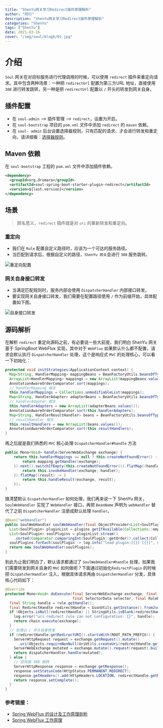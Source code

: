 ```yaml
---
title: "ShenYu网关学习Redirect插件原理解析"
author: "阿行"
description: "ShenYu网关学习Redirect插件原理解析"
categories: "ShenYu"
tags: ["ShenYu"]
date: 2021-03-16
cover: "/img/soul/blog6/01.jpg"
---
```


# 介绍

`Soul` 网关在对目标服务进行代理调用的时候，可以使用 `redirect` 插件来重定向请求。其中包含两种场景：一种把 `redirectUrl` 配置为第三方URL 地址，直接使用 `308` 进行转发跳转，另一种是把 `redirectUrl` 配置以 `/` 开头的转发到网关自身。

## 插件配置

- 在 `soul-admin` –> 插件管理 –> `redirect`，设置为开启。
- 在 `soul-bootstrap` 项目的 `pom.xml` 文件中添加 `redirect` 的 `maven` 依赖。
- 在 `soul- admin` 后台设置选择器规则，只有匹配的请求，才会进行转发和重定向，请详细看：[选择器规则](https://dromara.org/zh/projects/shenyu/selector-and-rule)。

## Maven 依赖

在 `soul-bootstrap` 工程的 `pom.xml` 文件中添加插件依赖。

```xml
<dependency>
  <groupId>org.dromara</groupId>
  <artifactId>soul-spring-boot-starter-plugin-redirect</artifactId>
  <version>${last.version}</version>
</dependency>
```

## 场景

> 顾名思义，`redirect` 插件就是对 `uri` 的重新转发和重定向。

### 重定向

- 我们在 `Rule` 配置自定义路径时，应该为一个可达的服务路径。
- 当匹配到请求后，根据自定义的路径，`ShenYu 网关`会进行 `308` 服务跳转。

![重定向配置](https://dromara.org/img/soul/plugin/redirect/redirect-01.png)

### 网关自身接口转发

- 当满足匹配规则时，服务内部会使用 `DispatcherHandler` 内部接口转发。
- 要实现网关自身接口转发，我们需要在配置路径使用 `/` 作为前缀开始，具体配置如下图。

![自身接口转发](https://dromara.org/img/soul/plugin/redirect/redirect-02.png)

## 源码解析

在解析 `redirect` 重定向源码之前，有必要说一些大前提，我们明白 ShenYu 网关基于 SpringBoot WebFlux 实现，其中对于 `WebFlux` 如果默认什么都不配置，请求会默认执行 `DispatcherHandler` 处理，这个是响应式 `MVC` 的处理核心，可以看一下初始化：

```java
protected void initStrategies(ApplicationContext context) {
  Map<String, HandlerMapping> mappingBeans = BeanFactoryUtils.beansOfTypeIncludingAncestors(context, HandlerMapping.class, true, false);
  ArrayList<HandlerMapping> mappings = new ArrayList(mappingBeans.values());
  AnnotationAwareOrderComparator.sort(mappings);
  // handlerMapping 相关
  this.handlerMappings = Collections.unmodifiableList(mappings);
  Map<String, HandlerAdapter> adapterBeans = BeanFactoryUtils.beansOfTypeIncludingAncestors(context, HandlerAdapter.class, true, false);
  // handlerAdapter 相关
  this.handlerAdapters = new ArrayList(adapterBeans.values());
  AnnotationAwareOrderComparator.sort(this.handlerAdapters);
  Map<String, HandlerResultHandler> beans = BeanFactoryUtils.beansOfTypeIncludingAncestors(context, HandlerResultHandler.class, true, false);
  // resultHandler 相关
  this.resultHandlers = new ArrayList(beans.values());
  AnnotationAwareOrderComparator.sort(this.resultHandlers);
}
```

再之后就是我们熟悉的 `MVC` 核心处理 `DispatcherHandler#handle` 方法

```java
public Mono<Void> handle(ServerWebExchange exchange) {
    return this.handlerMappings == null ? this.createNotFoundError() : Flux.fromIterable(this.handlerMappings).concatMap((mapping) -> {
        return mapping.getHandler(exchange);
    }).next().switchIfEmpty(this.createNotFoundError()).flatMap((handler) -> {
        return this.invokeHandler(exchange, handler);
    }).flatMap((result) -> {
        return this.handleResult(exchange, result);
    });
}
```

搞清楚默认 `DispatcherHandler` 如何处理，我们再来说一下 ShenYu 网关，`SoulWebHandler` 实现了 `WebHandler` 接口，再把 `BeanName` 声明为 `webHandler` 替代了之前 `DispatcherHandler` 注册成默认处理 `handler`。

```java
@Bean("webHandler")
public SoulWebHandler soulWebHandler(final ObjectProvider<List<SoulPlugin>> plugins) {
  List<SoulPlugin> pluginList = plugins.getIfAvailable(Collections::emptyList);
  List<SoulPlugin> soulPlugins = pluginList.stream()
    .sorted(Comparator.comparingInt(SoulPlugin::getOrder)).collect(Collectors.toList());
  soulPlugins.forEach(soulPlugin -> log.info("load plugin:[{}] [{}]", soulPlugin.named(), soulPlugin.getClass().getName()));
  return new SoulWebHandler(soulPlugins);
}
```

到此为止我们明白了，默认请求都通过了 `SoulWebHandler#handle` 处理，如果我们需要转发到网关自身的 `MVC` 如何做呢？下面通过初始化`RedirectPlugin` 的时候把 `DispatcherHandler` 注入，根据具体请求再由 `DispatcherHandler` 分发，具体核心代码如下：

```java
@Override
protected Mono<Void> doExecute(final ServerWebExchange exchange, final SoulPluginChain chain,
                               final SelectorData selector, final RuleData rule) {
  final String handle = rule.getHandle();
  final RedirectHandle redirectHandle = GsonUtils.getInstance().fromJson(handle, RedirectHandle.class);
  if (Objects.isNull(redirectHandle) || StringUtils.isBlank(redirectHandle.getRedirectURI())) {
    log.error("uri redirect rule can not configuration: {}", handle);
    return chain.execute(exchange);
  }
  // 处理以 / 开头自身转发
  if (redirectHandle.getRedirectURI().startsWith(ROOT_PATH_PREFIX)) {
    ServerHttpRequest request = exchange.getRequest().mutate()
      .uri(Objects.requireNonNull(UriUtils.createUri(redirectHandle.getRedirectURI()))).build();
    ServerWebExchange mutated = exchange.mutate().request(request).build();
    return dispatcherHandler.handle(mutated);
  } else {
    // 否则就 308 跳转
    ServerHttpResponse response = exchange.getResponse();
    response.setStatusCode(HttpStatus.PERMANENT_REDIRECT);
    response.getHeaders().add(HttpHeaders.LOCATION, redirectHandle.getRedirectURI());
    return response.setComplete();
  }
}
```

### 参考链接：

- [Spring WebFlux 的设计及工作原理剖析](https://learnku.com/articles/30263#replies)
- [Spring WebFlux 工作原理](https://www.processon.com/view/link/5d0763ede4b039f39f3b5a8a)

